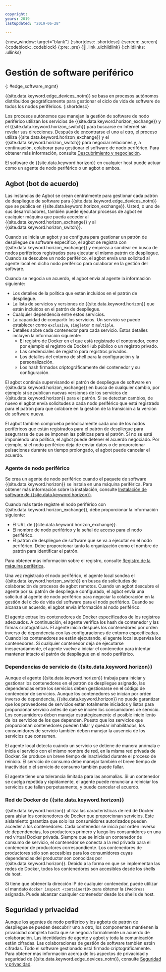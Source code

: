 ```yaml
---

copyright:
years: 2019
lastupdated: "2019-06-28"

---
```


{:new_window: target="blank"}
{:shortdesc: .shortdesc}
{:screen: .screen}
{:codeblock: .codeblock}
{:pre: .pre}
{:child: .link .ulchildlink}
{:childlinks: .ullinks}

# Gestión de software periférico
{: #edge_software_mgmt}

{{site.data.keyword.edge_devices_notm}} se basa en procesos autónomos distribuidos geográficamente para gestionar el ciclo de vida de software de todos los nodos periféricos.
{:shortdesc}

Los procesos autónomos que manejan la gestión de software de nodo periférico utilizan los servicios de {{site.data.keyword.horizon_exchange}} y el {{site.data.keyword.horizon_switch}} para buscarse en Internet sin revelar sus direcciones. Después de encontrarse el uno al otro, el proceso utiliza {{site.data.keyword.horizon_exchange}} y el {{site.data.keyword.horizon_switch}} para negociar relaciones y, a continuación, colaborar para gestionar el software de nodo periférico. Para obtener más información, consulte [Descubrimiento y negociación](discovery_negotiation.md).

El software de {{site.data.keyword.horizon}} en cualquier host puede actuar como un agente de nodo periférico o un agbot o ambos.

## Agbot (bot de acuerdo)

Las instancias de Agbot se crean centralmente para gestionar cada patrón de despliegue de software para {{site.data.keyword.edge_devices_notm}} que se publica en {{site.data.keyword.horizon_exchange}}. Usted, o uno de sus desarrolladores, también puede ejecutar procesos de agbot en cualquier máquina que pueda acceder al {{site.data.keyword.horizon_exchange}} y al {{site.data.keyword.horizon_switch}}.

Cuando se inicia un agbot y se configura para gestionar un patrón de despliegue de software específico, el agbot se registra con {{site.data.keyword.horizon_exchange}} y empieza a sondear en busca de nodos periféricos registrados para ejecutar el mismo patrón de despliegue. Cuando se descubre un nodo periférico, el agbot envía una solicitud al agente local en dicho nodo periférico para colaborar en la gestión del software.

Cuando se negocia un acuerdo, el agbot envía al agente la información siguiente:

* Los detalles de la política que están incluidos en el patrón de despliegue.
* La lista de servicios y versiones de {{site.data.keyword.horizon}} que están incluidos en el patrón de despliegue.
* Cualquier dependencia entre estos servicios.
* La capacidad de compartir los servicios. Un servicio se puede establecer como `exclusive`, `singleton` o `multiple`.
* Detalles sobre cada contenedor para cada servicio. Estos detalles incluyen la información siguiente: 
  * El registro de Docker en el que está registrado el contenedor, como por ejemplo el registro de DockerHub público o un registro privado.
  * Las credenciales de registro para registros privados.
  * Los detalles del entorno de shell para la configuración y la personalización.
  * Los hash firmados criptográficamente del contenedor y su configuración.

El agbot continúa supervisando el patrón de despliegue de software en {{site.data.keyword.horizon_exchange}} en busca de cualquier cambio, por ejemplo si se publican nuevas versiones de los servicios de {{site.data.keyword.horizon}} para el patrón. Si se detectan cambios, de nuevo el agbot envía solicitudes a cada nodo periférico que está registrado para el patrón para que colabore en la gestión de la transición a la versión de software nueva.

El agbot también comprueba periódicamente cada uno de los nodos periféricos que están registrados para el patrón de despliegue para asegurarse de que se imponen las políticas para el patrón. Si no se está imponiendo una política, el agbot puede detener el acuerdo negociado. Por ejemplo, si el nodo periférico deja de enviar datos o de proporcionar pulsaciones durante un tiempo prolongado, el agbot puede cancelar el acuerdo.  

### Agente de nodo periférico

Se crea un agente de nodo periférico cuando el paquete de software {{site.data.keyword.horizon}} se instala en una máquina periférica. Para obtener más información sobre la instalación, consulte [Instalación de software de {{site.data.keyword.horizon}}](../installing/adding_devices.md).

Cuando más tarde registre el nodo periférico con {{site.data.keyword.horizon_exchange}}, debe proporcionar la información siguiente:

* El URL de {{site.data.keyword.horizon_exchange}}.
* El nombre de nodo periférico y la señal de acceso para el nodo periférico.
* El patrón de despliegue de software que se va a ejecutar en el nodo periférico. Debe proporcionar tanto la organización como el nombre de patrón para identificar el patrón.

Para obtener más información sobre el registro, consulte [Registro de la máquina periférica](../installing/registration.md).

Una vez registrado el nodo periférico, el agente local sondea el {{site.data.keyword.horizon_switch}} en busca de solicitudes de colaboración de procesos de agbot remotos. Cuando un agbot descubre el agente por su patrón de despliegue configurado, el agbot envía una solicitud al agente de nodo periférico para negociar la colaboración en la gestión del ciclo de vida del software para el nodo periférico. Cuando se alcanza un acuerdo, el agbot envía información al nodo periférico.

El agente extrae los contenedores de Docker especificados de los registros adecuados. A continuación, el agente verifica los hash de contenedor y las firmas criptográficas. El agente inicia después los contenedores por orden inverso de dependencia con las configuraciones de entorno especificadas. Cuando los contenedores se están ejecutando, el agente local supervisa los contenedores. Si cualquier contenedor deja de ejecutarse inesperadamente, el agente vuelve a iniciar el contenedor para intentar mantener intacto el patrón de despliegue en el nodo periférico.

### Dependencias de servicio de {{site.data.keyword.horizon}}

Aunque el agente {{site.data.keyword.horizon}} trabaja para iniciar y gestionar los contenedores en el patrón de despliegue asignado, las dependencias entre los servicios deben gestionarse en el código de contenedor de servicios. Aunque los contenedores se inician por orden inverso de dependencia, {{site.data.keyword.horizon}} no puede garantizar que los proveedores de servicios están totalmente iniciados y listos para proporcionar servicio antes de que se inicien los consumidores de servicio. Los consumidores deben manejar estratégicamente el posible inicio lento de los servicios de los que dependen. Puesto que los servicios que proporcionan contenedores pueden fallar y quedar inhabilitados, los consumidores de servicio también deben manejar la ausencia de los servicios que consumen. 

El agente local detecta cuándo un servicio se detiene de manera anómala e inicia el servicio con el mismo nombre de red, en la misma red privada de Docker. Se produce un breve tiempo de inactividad durante el proceso de reinicio. El servicio de consumo debe manejar también el breve tiempo de inactividad o el servicio de consumo también puede fallar.

El agente tiene una tolerancia limitada para las anomalías. Si un contenedor se cuelga repetida y rápidamente, el agente puede renunciar a reiniciar los servicios que fallan perpetuamente, y puede cancelar el acuerdo.

### Red de Docker de {{site.data.keyword.horizon}}

{{site.data.keyword.horizon}} utiliza las características de red de Docker para aislar los contenedores de Docker que proporcionan servicios. Este aislamiento garantiza que solo los consumidores autorizados pueden acceder a los contenedores. Cada contenedor se inicia por orden inverso de dependencias, los productores primero y luego los consumidores en una red virtual Docker privada. Siempre que se inicia un contenedor de consumo de servicio, el contenedor se conecta a la red privada para el contenedor de productores correspondiente. Los contenedores de productores sólo son accesibles para los consumidores cuyas dependencias del productor son conocidas por {{site.data.keyword.horizon}}. Debido a la forma en que se implementan las redes de Docker, todos los contenedores son accesibles desde los shells de host. 

Si tiene que obtener la dirección IP de cualquier contenedor, puede utilizar el mandato `docker inspect <containerID>` para obtener la `IPAddress` asignada. Puede alcanzar cualquier contenedor desde los shells de host.

## Seguridad y privacidad

Aunque los agentes de nodo periférico y los agbots de patrón de despliegue se pueden descubrir uno a otro, los componentes mantienen la privacidad completa hasta que se negocia formalmente un acuerdo de colaboración. Las identidades de agente y agbot y toda la comunicación están cifradas. Las colaboraciones de gestión de software también están cifradas. Todo el software gestionado está firmado criptográficamente. Para obtener más información acerca de los aspectos de privacidad y seguridad de {{site.data.keyword.edge_devices_notm}}, consulte [Seguridad y privacidad](../user_management/security_privacy.md).
